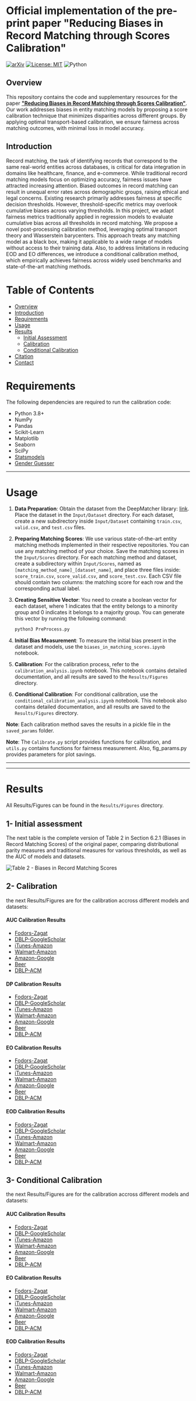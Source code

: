 # Official implementation of the pre-print paper "Reducing Biases in Record Matching through Scores Calibration" 


[![arXiv](https://img.shields.io/badge/arXiv-2411.01685-b31b1b)](https://arxiv.org/abs/2411.01685)
[![License: MIT](https://img.shields.io/badge/License-MIT-yellow.svg)](LICENSE)
![Python](https://img.shields.io/badge/python-3.10%2B-brightgreen)

## Overview

This repository contains the code and supplementary resources for the paper [**"Reducing Biases in Record Matching through Scores Calibration"**](https://arxiv.org/abs/2411.01685). Our work addresses biases in entity matching models by proposing a score calibration technique that minimizes disparities across different groups. By applying optimal transport-based calibration, we ensure fairness across matching outcomes, with minimal loss in model accuracy.

## Introduction

Record matching, the task of identifying records that correspond to the same real-world entities across databases, is critical for data integration in domains like healthcare, finance, and e-commerce. While traditional record matching models focus on optimizing accuracy, fairness issues have attracted increasing attention. Biased outcomes in record matching can result in unequal error rates across demographic groups, raising ethical and legal concerns. Existing research primarily addresses fairness at specific decision thresholds. However, threshold-specific metrics may overlook cumulative biases across varying thresholds. In this project, we adapt fairness metrics traditionally applied in regression models to evaluate cumulative bias across all thresholds in record matching. We propose a novel post-processing calibration method, leveraging optimal transport theory and Wasserstein barycenters. This approach treats any matching model as a black box, making it applicable to a wide range of models without access to their training data. Also, to address limitations in reducing EOD and EO differences, we introduce a conditional calibration method, which empirically achieves fairness across widely used benchmarks and state-of-the-art matching methods.


# Table of Contents
- [Overview](#overview)
- [Introduction](#introduction)
- [Requirements](#requirements)
- [Usage](#usage)
- [Results](#results)
  - [Initial Assessment](#1--initial-assessment)
  - [Calibration](#2--calibration)
  - [Conditional Calibration](#3--conditional-calibration)
- [Citation](#citation)
- [Contact](#contact)



# Requirements

The following dependencies are required to run the calibration code:

- Python 3.8+
- NumPy
- Pandas
- Scikit-Learn
- Matplotlib
- Seaborn
- SciPy
- [Statsmodels](https://www.statsmodels.org/stable/index.html)
- [Gender Guesser](https://pypi.org/project/gender-guesser/)

------
# Usage

1. **Data Preparation**: Obtain the dataset from the DeepMatcher library: [link](https://github.com/anhaidgroup/deepmatcher/blob/master/Datasets.md). Place the dataset in the `Input/Dataset` directory. For each dataset, create a new subdirectory inside `Input/Dataset` containing `train.csv`, `valid.csv`, and `test.csv` files.

2. **Preparing Matching Scores**: We use various state-of-the-art entity matching methods implemented in their respective repositories. You can use any matching method of your choice. Save the matching scores in the `Input/Scores` directory. For each matching method and dataset, create a subdirectory within `Input/Scores`, named as `[matching_method_name]_[dataset_name]`, and place three files inside: `score_train.csv`, `score_valid.csv`, and `score_test.csv`. Each CSV file should contain two columns: the matching score for each row and the corresponding actual label.

3. **Creating Sensitive Vector**: You need to create a boolean vector for each dataset, where 1 indicates that the entity belongs to a minority group and 0 indicates it belongs to a majority group. You can generate this vector by running the following command:

   ```bash
   python3 PreProcess.py
   ```

4. **Initial Bias Measurement**: To measure the initial bias present in the dataset and models, use the `biases_in_matching_scores.ipynb` notebook.

5. **Calibration**: For the calibration process, refer to the `calibration_analysis.ipynb` notebook. This notebook contains detailed documentation, and all results are saved to the `Results/Figures` directory.

6. **Conditional Calibration**: For conditional calibration, use the `conditional_calibration_analysis.ipynb` notebook. This notebook also contains detailed documentation, and all results are saved to the `Results/Figures` directory.

**Note**: Each calibration method saves the results in a pickle file in the `saved_params` folder.

**Note**: The `Calibrate.py` script provides functions for calibration, and `utils.py` contains functions for fairness measurement. Also, fig_params.py provides parameters for plot savings.


------
-----
# Results

All Results/Figures can be found in the `Results/Figures` directory.

## 1- Initial assessment
The next table is the complete version of Table 2 in Section 6.2.1 (Biases in Record Matching Scores) of the original paper, comparing distributional parity measures and traditional measures for various thresholds, as well as the AUC of models and datasets.

![Table 2 - Biases in Record Matching Scores](Results/Figures/table2_complete.png)


## 2- Calibration
the next Results/Figures are for the calibration accross different models and datasets:

#### AUC Calibration Results

- [Fodors-Zagat](Results/Figures/auc_Fodors-Zagat.pdf)
- [DBLP-GoogleScholar](Results/Figures/auc_DBLP-GoogleScholar.pdf)
- [iTunes-Amazon](Results/Figures/auc_iTunes-Amazon.pdf)
- [Walmart-Amazon](Results/Figures/auc_Walmart-Amazon.pdf)
- [Amazon-Google](Results/Figures/auc_Amazon-Google.pdf)
- [Beer](Results/Figures/auc_Beer.pdf)
- [DBLP-ACM](Results/Figures/auc_DBLP-ACM.pdf)

#### DP Calibration Results

- [Fodors-Zagat](Results/Figures/DP_Fodors-Zagat.pdf)
- [DBLP-GoogleScholar](Results/Figures/DP_DBLP-GoogleScholar.pdf)
- [iTunes-Amazon](Results/Figures/DP_iTunes-Amazon.pdf)
- [Walmart-Amazon](Results/Figures/DP_Walmart-Amazon.pdf)
- [Amazon-Google](Results/Figures/DP_Amazon-Google.pdf)
- [Beer](Results/Figures/DP_Beer.pdf)
- [DBLP-ACM](Results/Figures/DP_DBLP-ACM.pdf)

#### EO Calibration Results

- [Fodors-Zagat](Results/Figures/EO_Fodors-Zagat.pdf)
- [DBLP-GoogleScholar](Results/Figures/EO_DBLP-GoogleScholar.pdf)
- [iTunes-Amazon](Results/Figures/EO_iTunes-Amazon.pdf)
- [Walmart-Amazon](Results/Figures/EO_Walmart-Amazon.pdf)
- [Amazon-Google](Results/Figures/EO_Amazon-Google.pdf)
- [Beer](Results/Figures/EO_Beer.pdf)
- [DBLP-ACM](Results/Figures/EO_DBLP-ACM.pdf)

#### EOD Calibration Results

- [Fodors-Zagat](Results/Figures/EOD_Fodors-Zagat.pdf)
- [DBLP-GoogleScholar](Results/Figures/EOD_DBLP-GoogleScholar.pdf)
- [iTunes-Amazon](Results/Figures/EOD_iTunes-Amazon.pdf)
- [Walmart-Amazon](Results/Figures/EOD_Walmart-Amazon.pdf)
- [Amazon-Google](Results/Figures/EOD_Amazon-Google.pdf)
- [Beer](Results/Figures/EOD_Beer.pdf)
- [DBLP-ACM](Results/Figures/EOD_DBLP-ACM.pdf)



## 3- Conditional Calibration
the next Results/Figures are for the calibration accross different models and datasets:

#### AUC Calibration Results

- [Fodors-Zagat](Results/Figures/AUC_Fodors-Zagat_alg2.pdf)
- [DBLP-GoogleScholar](Results/Figures/AUC_DBLP-GoogleScholar_alg2.pdf)
- [iTunes-Amazon](Results/Figures/AUC_iTunes-Amazon_alg2.pdf)
- [Walmart-Amazon](Results/Figures/AUC_Walmart-Amazon_alg2.pdf)
- [Amazon-Google](Results/Figures/AUC_Amazon-Google_alg2.pdf)
- [Beer](Results/Figures/AUC_Beer_alg2.pdf)
- [DBLP-ACM](Results/Figures/AUC_DBLP-ACM_alg2.pdf)

#### EO Calibration Results

- [Fodors-Zagat](Results/Figures/EO_Fodors-Zagat_alg2.pdf)
- [DBLP-GoogleScholar](Results/Figures/EO_DBLP-GoogleScholar_alg2.pdf)
- [iTunes-Amazon](Results/Figures/EO_iTunes-Amazon_alg2.pdf)
- [Walmart-Amazon](Results/Figures/EO_Walmart-Amazon_alg2.pdf)
- [Amazon-Google](Results/Figures/EO_Amazon-Google_alg2.pdf)
- [Beer](Results/Figures/EO_Beer_alg2.pdf)
- [DBLP-ACM](Results/Figures/EO_DBLP-ACM_alg2.pdf)

#### EOD Calibration Results

- [Fodors-Zagat](Results/Figures/EOD_Fodors-Zagat_alg2.pdf)
- [DBLP-GoogleScholar](Results/Figures/EOD_DBLP-GoogleScholar_alg2.pdf)
- [iTunes-Amazon](Results/Figures/EOD_iTunes-Amazon_alg2.pdf)
- [Walmart-Amazon](Results/Figures/EOD_Walmart-Amazon_alg2.pdf)
- [Amazon-Google](Results/Figures/EOD_Amazon-Google_alg2.pdf)
- [Beer](Results/Figures/EOD_Beer_alg2.pdf)
- [DBLP-ACM](Results/Figures/EOD_DBLP-ACM_alg2.pdf)


<!-- 

-----
----
## Citation

If you use this code in your research, please cite our paper:

```bibtex
@article{moslemi2024mitigating,
  title={Mitigating Matching Biases Through Score Calibration},
  author={Moslemi, Mohammad Hossein and Milani, Mostafa},
  journal={arXiv preprint arXiv:2411.01685},
  year={2024}
}
```

## Contact

For any questions or issues, feel free to open an issue on this repository or contact me via email: [mohammad.moslemi@uwo.ca](mailto:mohammad.moslemi@uwo.ca).


 -->
